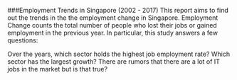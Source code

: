 ###Employment Trends in Singapore (2002 - 2017)
This report aims to find out the trends in the the employment change in Singapore. Employment Change counts the total number of people who lost their jobs or gained employment in the previous year. In particular, this study answers a few questions:

Over the years, which sector holds the highest job employment rate?
Which sector has the largest growth?
There are rumors that there are a lot of IT jobs in the market but is that true?
